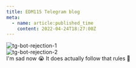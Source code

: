 ```yaml
---
title: EDM115 Telegram blog
meta:
  - name: article:published_time
    content: 2022-04-24T18:27:00Z
---
```


![tg-bot-rejection-1](/img/blog/2022/04-24-bot-rejection-1.webp)  
![tg-bot-rejection-2](/img/blog/2022/04-24-bot-rejection-2.webp)  
I'm sad now :sob: It does actually follow that rules :smiling_face_with_tear:
